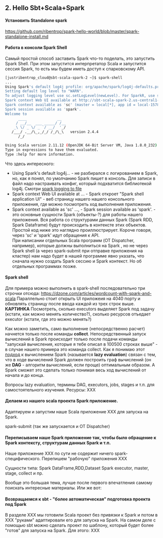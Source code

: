 ## 2. Hello Sbt+Scala+Spark
#### Установить Standalone spark
https://github.com/ribentrop/spark-hello-world/blob/master/spark-standalone-install.md
#### Работа в консоли Spark Shell
Самый простой способ заставить Spark что-то поделать, это запустить Spark Shell.
При этом запустится интерпретатор Scala и запустится сессия Spark, то есть мы будем иметь доступ к спарковскому API. 
```sh
[justribentrop_cloud@sbt-scala-spark-2 ~]$ spark-shell
...
Using Spark's default log4j profile: org/apache/spark/log4j-defaults.properties
Setting default log level to "WARN".
To adjust logging level use sc.setLogLevel(newLevel). For SparkR, use setLogLevel(newLevel).
Spark context Web UI available at http://sbt-scala-spark-2.us-central1-a.c.inspired-muse-262209.internal:4040
Spark context available as 'sc' (master = local[*], app id = local-1578734564827).
Spark session available as 'spark'.
Welcome to
      ____              __
     / __/__  ___ _____/ /__
    _\ \/ _ \/ _ `/ __/  '_/
   /___/ .__/\_,_/_/ /_/\_\   version 2.4.4
      /_/

Using Scala version 2.11.12 (OpenJDK 64-Bit Server VM, Java 1.8.0_232)
Type in expressions to have them evaluated.
Type :help for more information.
```
Что здесь интересного:
- Using Spark's default log4j... - не разбирался с логированием в Spark, но, как я понял, по умолчанию Spark пишет в консоль. Для записи в файл надо настраивать конфиг, который подхватится библиотекой log4j. Смотри [spark logging to file](https://github.com/joemccann/dillinger/blob/master/KUBERNETES.md)
- Spark context Web UI available at ... -   Spark откроет "Spark shell application UI" - веб страницу нашего нашего консольного приложения, где можно посмотреть ход выполнения приложения.
- Spark context available as 'sc' ..., - Spark session available as 'spark'. - это основные сущности Spark (объекты-?) для работы нашего приложения. Вся работа со структурами данных Spark (Spark RDD, Spark Dataframe) будут происходить в контексте этих объектов. Простой код ниже это наглядно проиллюстрирует. Короче говоря, через 'sc' и 'spark' идут обращения к API.  
При написании отдельных Scala программ (OT Dispatcher, например), которые должны выполниться на Spark , но не через Spark shell (а через spark-submit при отправке приложения на кластер) нам надо будет в нашей программе явно указать, что сначала нужно создать Spark сессию и Spark контекст. Но об отдельных программах позже.

#### Spark shell
Для примера можно выполнить в spark-shell последовательно три строчки отсюда:
https://dzone.com/articles/wordcount-with-spark-and-scala
Параллельно стоит открыть UI приложеия на 4040 порту и обновлять страницу после ввода каждой из трех строк выше. 
__КАРТИНКА__
Посмотреть, сколько executors выделяет Spark под задачу (кстати, как можно менять количество?), сколько ресурсов отъедает executor (кстати, где это можно менять?)

Как можно заметить, само выполнение (непосредственно расчет) начнется только после команды __collect__. Непосредственный запуск вычислений в Spark происходит только после подачи команды "запускай вычисления, которые я тебе описал в 100500 строках выше" - в случае нашего примера это команда collect. Как я понимаю этот [подход](https://stackoverflow.com/questions/38027877/spark-transformation-why-its-lazy-and-what-is-the-advantage) к вычислением Spark (называется __lazy evaluation__) связан с тем, что в ходе вычислений Spark должен построить граф вычислений  (он же __DAG__ - алгоритм вычислений, если проще) оптимальным образом. А Spark сможет это сделать только понимая весь ход вычислений от начала и до конца. 

Вопросы lazy evaluation, термины DAG, executors, jobs, stages и т.п. для самостоятельного изучения.
Ресурсы:
XXX

#### Делаем из нашего scala проекта Spark приложение.
Адаптируем и запустим наше Scala приложение ХХХ для запуска на Spark.

spark-submit (так же запускается и OT Dispatcher)

#### Переписываем наше Spark приложение так, чтобы было обращение к Spark контексту, структурам данных Spark и т.п.
Наше приложение ХХХ по сути не содержит ничего spark-специфического. Перепишем "рабочую" приложения ХХХ

Сущности типа:
Spark DataFrame,RDD,Dataset
Spark executor, master, stage, collect и пр.

Вообще это большая тема, лучше после первого впечатления самому поискать интересные материалы.
Или же вот:

#### Возвращаемся к sbt - "более автоматическая" подготовка проекта под Spark
В разделе ХХХ мы готовили Scala проект без привязки к Spark и потом в ХХХ "руками" адаптировали его для запуска на Spark.
На самом деле с помощью sbt можно сделать проект по шаблону, который будет более "готов" для запуска на Spark.
Для этого: ХХХ
